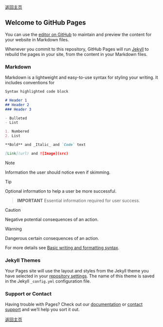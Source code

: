 [返回主页](index.md)
## Welcome to GitHub Pages

You can use the [editor on GitHub](https://github.com/BryanSDCN/BryanSDCN.github.io/edit/main/index.md) to maintain and preview the content for your website in Markdown files.

Whenever you commit to this repository, GitHub Pages will run [Jekyll](https://jekyllrb.com/) to rebuild the pages in your site, from the content in your Markdown files.

### Markdown

Markdown is a lightweight and easy-to-use syntax for styling your writing. It includes conventions for

```markdown
Syntax highlighted code block

# Header 1
## Header 2
### Header 3

- Bulleted
- List

1. Numbered
2. List

**Bold** and _Italic_ and `Code` text

[Link](url) and ![Image](src)
```

> [!NOTE]
> 
> Information the user should notice even if skimming.

> [!TIP]
> 
> Optional information to help a user be more successful.

> **IMPORTANT**
> Essential information required for user success.

> [!CAUTION]
> Negative potential consequences of an action.

> [!WARNING]
> Dangerous certain consequences of an action.

For more details see [Basic writing and formatting syntax](https://docs.github.com/en/github/writing-on-github/getting-started-with-writing-and-formatting-on-github/basic-writing-and-formatting-syntax).

### Jekyll Themes

Your Pages site will use the layout and styles from the Jekyll theme you have selected in your [repository settings](https://github.com/BryanSDCN/BryanSDCN.github.io/settings/pages). The name of this theme is saved in the Jekyll `_config.yml` configuration file.

### Support or Contact

Having trouble with Pages? Check out our [documentation](https://docs.github.com/categories/github-pages-basics/) or [contact support](https://support.github.com/contact) and we’ll help you sort it out.

[返回主页](index.md)
